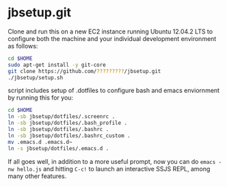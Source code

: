 jbsetup.git
=========
Clone and run this on a new EC2 instance running Ubuntu 12.04.2 LTS to
configure both the machine and your individual development environment as
follows:

```sh
cd $HOME
sudo apt-get install -y git-core
git clone https://github.com/?????????/jbsetup.git
./jbsetup/setup.sh   
```

script includes setup of .dotfiles to configure bash and emacs enviornment by running this for you:

```sh
cd $HOME
ln -sb jbsetup/dotfiles/.screenrc .
ln -sb jbsetup/dotfiles/.bash_profile .
ln -sb jbsetup/dotfiles/.bashrc .
ln -sb jbsetup/dotfiles/.bashrc_custom .
mv .emacs.d .emacs.d~
ln -s jbsetup/dotfiles/.emacs.d .
```

If all goes well, in addition to a more useful prompt, now you can
do `emacs -nw hello.js` and hitting `C-c!` to launch an interactive SSJS
REPL, among many other features.
